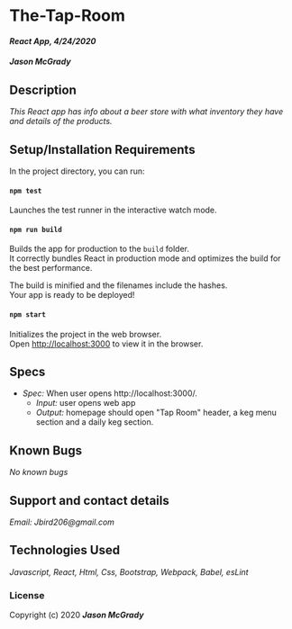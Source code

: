 # The-Tap-Room

#### _React App, 4/24/2020_

####  _**Jason McGrady**_



## Description

_This React app has info about a beer store with what inventory they have and details of the products._

## Setup/Installation Requirements

In the project directory, you can run:

#### `npm test`

Launches the test runner in the interactive watch mode.<br />

#### `npm run build`

Builds the app for production to the `build` folder.<br />
It correctly bundles React in production mode and optimizes the build for the best performance.

The build is minified and the filenames include the hashes.<br />
Your app is ready to be deployed!

#### `npm start`

Initializes the project in the web browser.<br />
Open [http://localhost:3000](http://localhost:3000) to view it in the browser.

## Specs

  * _Spec:_ When user opens http://localhost:3000/.
      * _Input:_ user opens web app
      * _Output:_ homepage should open "Tap Room" header, a keg menu section and a daily keg section.

## Known Bugs

_No known bugs_

## Support and contact details
 
_Email: Jbird206@gmail.com_

## Technologies Used

_Javascript, React, Html, Css, Bootstrap, Webpack, Babel, esLint_

### License


Copyright (c) 2020 **_Jason McGrady_**
